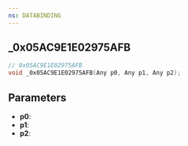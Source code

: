 ```yaml
---
ns: DATABINDING
---
```

## _0x05AC9E1E02975AFB

```c
// 0x05AC9E1E02975AFB
void _0x05AC9E1E02975AFB(Any p0, Any p1, Any p2);
```

## Parameters
* **p0**:
* **p1**:
* **p2**:
